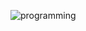 ![programming](https://github.com/Developer-Shahadat/Developer-Shahadat/assets/91413520/02be51bd-9229-4a77-acb5-d914e0ba68b0)








